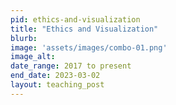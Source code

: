 ```yaml
---
pid: ethics-and-visualization
title: "Ethics and Visualization"
blurb: 
image: 'assets/images/combo-01.png'
image_alt: 
date_range: 2017 to present
end_date: 2023-03-02
layout: teaching_post
---
```



